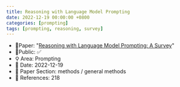 ```yaml
---
title: Reasoning with Language Model Prompting
date: 2022-12-19 00:00:00 +0800
categories: [prompting]
tags: [prompting, reasoning, survey]
---
```


- 📙Paper: "[Reasoning with Language Model Prompting: A Survey](https://www.semanticscholar.org/paper/Reasoning-with-Language-Model-Prompting%3A-A-Survey-Qiao-Ou/6845bea94b2fb17d4377b3bb2bd10f73a959f9cc)"
- 🔑Public: ✅
- ⚲ Area: Prompting
- 📅 Date: 2022-12-19
- 🔎 Paper Section: methods / general methods
- 📝 References: 218
